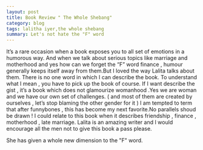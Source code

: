```yaml
---
layout: post
title: Book Review " The Whole Shebang"
category: blog
tags: lalitha iyer,the whole shebang
summary: Let's not hate the "F" word
---
```


It’s a rare occasion when a book exposes you to all set of emotions in a humorous way. 
And when we talk about serious topics like marriage and motherhood and yes how can we forget the “F” word finance , humour generally keeps
itself away from them.But I loved the way Lalita talks about them.
There is no one word in which I can describe the book. To understand what I mean , you have to pick up the book of course.
If I want describe the gist , it’s a book which does not glamourize womanhood .Yes we are woman and we have our own set of challenges.
( and most of them are created by ourselves , let’s stop blaming the other gender for it ) 
I am tempted to term that after funnybones , this has become my next favorite.No parallels shoud be drawn !
I could relate to this book when it describes friendship , finance , motherhood , late marriage.
Lalita is an amazing writer and I would encourage all the men not to give this book a pass please.

She has given a whole new dimension to the "F" word.
